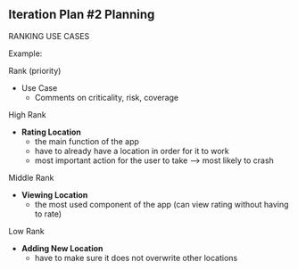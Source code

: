 ## Iteration Plan #2 Planning 

RANKING USE CASES 

Example:


Rank (priority)
  * Use Case 
    * Comments on criticality, risk, coverage 


High Rank 
* __Rating Location__
    * the main function of the app 
    * have to already have a location in order for it to work 
    * most important action for the user to take --> most likely to crash

Middle Rank 
* __Viewing Location__
  * the most used component of the app (can view rating without having to rate)

Low Rank
* __Adding New Location__
  * have to make sure it does not overwrite other locations 
